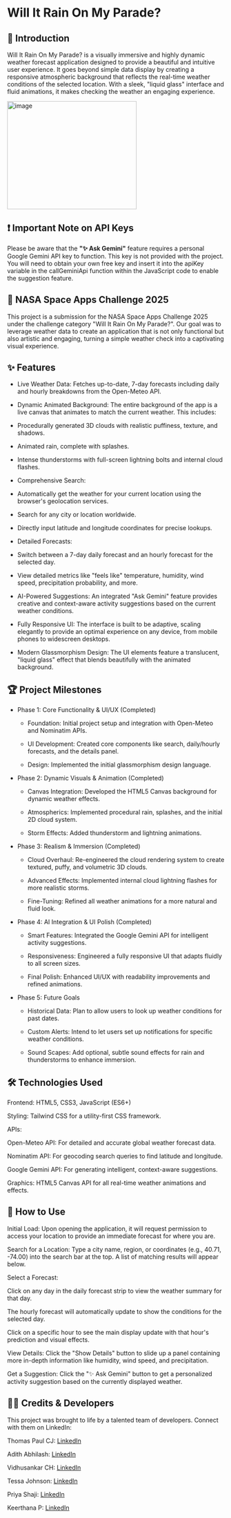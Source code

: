 # Will It Rain On My Parade?
## 📖 Introduction
Will It Rain On My Parade? is a visually immersive and highly dynamic weather forecast application designed to provide a beautiful and intuitive user experience. It goes beyond simple data display by creating a responsive atmospheric background that reflects the real-time weather conditions of the selected location. With a sleek, "liquid glass" interface and fluid animations, it makes checking the weather an engaging experience.

<img width="300" height="250" alt="image" src="https://github.com/user-attachments/assets/f0f3138f-f026-46d0-bb9b-01b72db3b291" />


## ❗️ Important Note on API Keys
Please be aware that the **"✨ Ask Gemini"** feature requires a personal Google Gemini API key to function. This key is not provided with the project. You will need to obtain your own free key and insert it into the apiKey variable in the callGeminiApi function within the JavaScript code to enable the suggestion feature.

## 🚀 NASA Space Apps Challenge 2025
This project is a submission for the NASA Space Apps Challenge 2025 under the challenge category "Will It Rain On My Parade?". Our goal was to leverage weather data to create an application that is not only functional but also artistic and engaging, turning a simple weather check into a captivating visual experience.
 
## ✨ Features
- Live Weather Data: Fetches up-to-date, 7-day forecasts including daily and hourly breakdowns from the Open-Meteo API.

- Dynamic Animated Background: The entire background of the app is a live canvas that animates to match the current weather. This includes:

- Procedurally generated 3D clouds with realistic puffiness, texture, and shadows.

- Animated rain, complete with splashes.

- Intense thunderstorms with full-screen lightning bolts and internal cloud flashes.

- Comprehensive Search:

- Automatically get the weather for your current location using the browser's geolocation services.

- Search for any city or location worldwide.

- Directly input latitude and longitude coordinates for precise lookups.

- Detailed Forecasts:

- Switch between a 7-day daily forecast and an hourly forecast for the selected day.

- View detailed metrics like "feels like" temperature, humidity, wind speed, precipitation probability, and more.

- AI-Powered Suggestions: An integrated "Ask Gemini" feature provides creative and context-aware activity suggestions based on the current weather conditions.

- Fully Responsive UI: The interface is built to be adaptive, scaling elegantly to provide an optimal experience on any device, from mobile phones to widescreen desktops.

- Modern Glassmorphism Design: The UI elements feature a translucent, "liquid glass" effect that blends beautifully with the animated background.

## 🏆 Project Milestones
- Phase 1: Core Functionality & UI/UX (Completed)
   - Foundation: Initial project setup and integration with Open-Meteo and Nominatim APIs.

   - UI Development: Created core components like search, daily/hourly forecasts, and the details panel.

   - Design: Implemented the initial glassmorphism design language.

- Phase 2: Dynamic Visuals & Animation (Completed)
   - Canvas Integration: Developed the HTML5 Canvas background for dynamic weather effects.

   - Atmospherics: Implemented procedural rain, splashes, and the initial 2D cloud system.

   - Storm Effects: Added thunderstorm and lightning animations.

- Phase 3: Realism & Immersion (Completed)
   - Cloud Overhaul: Re-engineered the cloud rendering system to create textured, puffy, and volumetric 3D clouds.

   - Advanced Effects: Implemented internal cloud lightning flashes for more realistic storms.

   - Fine-Tuning: Refined all weather animations for a more natural and fluid look.

- Phase 4: AI Integration & UI Polish (Completed)
   - Smart Features: Integrated the Google Gemini API for intelligent activity suggestions.

   - Responsiveness: Engineered a fully responsive UI that adapts fluidly to all screen sizes.

   - Final Polish: Enhanced UI/UX with readability improvements and refined animations.

- Phase 5: Future Goals
   - Historical Data: Plan to allow users to look up weather conditions for past dates.

   - Custom Alerts: Intend to let users set up notifications for specific weather conditions.

   - Sound Scapes: Add optional, subtle sound effects for rain and thunderstorms to enhance immersion.

## 🛠️ Technologies Used
Frontend: HTML5, CSS3, JavaScript (ES6+)

Styling: Tailwind CSS for a utility-first CSS framework.

APIs:

Open-Meteo API: For detailed and accurate global weather forecast data.

Nominatim API: For geocoding search queries to find latitude and longitude.

Google Gemini API: For generating intelligent, context-aware suggestions.

Graphics: HTML5 Canvas API for all real-time weather animations and effects.

## 🚀 How to Use
Initial Load: Upon opening the application, it will request permission to access your location to provide an immediate forecast for where you are.

Search for a Location: Type a city name, region, or coordinates (e.g., 40.71, -74.00) into the search bar at the top. A list of matching results will appear below.

Select a Forecast:

Click on any day in the daily forecast strip to view the weather summary for that day.

The hourly forecast will automatically update to show the conditions for the selected day.

Click on a specific hour to see the main display update with that hour's prediction and visual effects.

View Details: Click the "Show Details" button to slide up a panel containing more in-depth information like humidity, wind speed, and precipitation.

Get a Suggestion: Click the "✨ Ask Gemini" button to get a personalized activity suggestion based on the currently displayed weather.

## 🧑‍💻 Credits & Developers
This project was brought to life by a talented team of developers. Connect with them on LinkedIn:

Thomas Paul CJ: [LinkedIn](https://www.linkedin.com/in/thomaspaulcj/)

Adith Abhilash: [LinkedIn](https://www.linkedin.com/in/adithabhilash/)

Vidhusankar CH: [LinkedIn](https://www.linkedin.com/in/vidhusankar-c-h-a68716248/)

Tessa Johnson: [LinkedIn](https://www.linkedin.com/in/tessajohnson01/)

Priya Shaji: [LinkedIn](https://www.linkedin.com/in/priyashaji/)

Keerthana P: [LinkedIn](https://www.linkedin.com/in/keerthanapadmakumar/)
